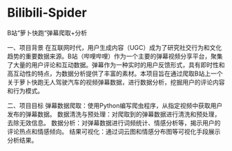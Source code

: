 # Bilibili-Spider
B站“萝卜快跑“弹幕爬取+分析

一、项目背景
在互联网时代，用户生成内容（UGC）成为了研究社交行为和文化趋势的重要数据来源。B站（哔哩哔哩）作为一个主要的弹幕视频分享平台，聚集了大量的用户评论和互动数据。弹幕作为一种实时的用户反馈形式，具有即时性和高互动性的特点，为数据分析提供了丰富的素材。本项目旨在通过爬取B站上一个关于萝卜快跑无人驾驶汽车的视频弹幕数据，进行数据分析，挖掘用户的评论内容和行为模式。

二、项目目标
弹幕数据爬取：使用Python编写爬虫程序，从指定视频中获取用户发布的弹幕数据。
数据清洗与预处理：对爬取到的弹幕数据进行清洗和预处理，去除无效信息。
数据分析：对弹幕数据进行词频统计、情感分析等，揭示用户的评论热点和情感倾向。
结果可视化：通过词云图和情感分布图等可视化手段展示分析结果。
